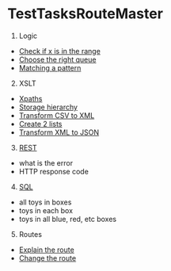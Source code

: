 # TestTasksRouteMaster

1. Logic
- [Check if x is in the range](https://github.com/ndnkmrz/TestTasksRouteMaster/blob/main/src/main/java/org/example/RangeCheck.java)
- [Choose the right queue](https://github.com/ndnkmrz/TestTasksRouteMaster/blob/main/src/main/java/org/example/RightQueue.java)
- [Matching a pattern](https://github.com/ndnkmrz/TestTasksRouteMaster/blob/main/src/main/java/org/example/PatternMatch.java)
2. XSLT
- [Xpaths](https://github.com/ndnkmrz/TestTasksRouteMaster/blob/main/src/main/xslt/xpaths.md)
- [Storage hierarchy](https://github.com/ndnkmrz/TestTasksRouteMaster/blob/main/src/main/xslt/3.xslt)
- [Transform CSV to XML](https://github.com/ndnkmrz/TestTasksRouteMaster/blob/main/src/main/xslt/4.xslt)
- [Create 2 lists](https://github.com/ndnkmrz/TestTasksRouteMaster/blob/main/src/main/xslt/5.xslt)
- [Transform XML to JSON](https://github.com/ndnkmrz/TestTasksRouteMaster/blob/main/src/main/xslt/6.xslt)
3. [REST](https://github.com/ndnkmrz/TestTasksRouteMaster/blob/main/src/main/rest/rest_tasks.md)
- what is the error
- HTTP response code
4. [SQL](https://github.com/ndnkmrz/TestTasksRouteMaster/blob/main/src/main/sql/sql_tasks.md)
- all toys in boxes
- toys in each box
- toys in all blue, red, etc boxes
5. Routes
- [Explain the route](https://github.com/ndnkmrz/TestTasksRouteMaster/blob/main/src/main/routes/routes_task_1.md)
- [Change the route](https://github.com/ndnkmrz/TestTasksRouteMaster/blob/main/src/main/routes/routes_task_2.xml)
